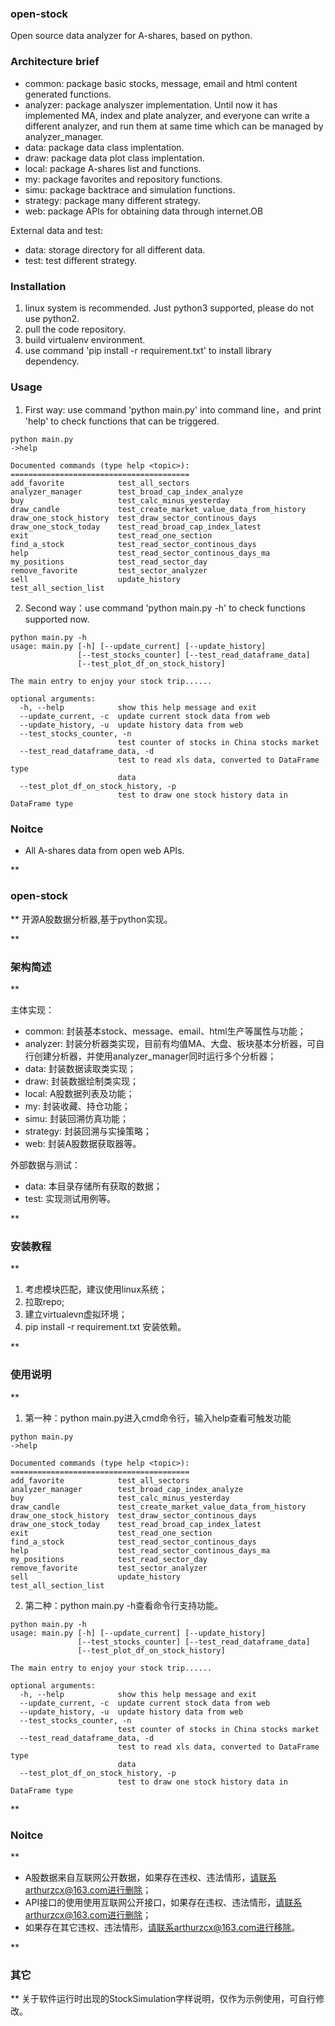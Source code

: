  
### open-stock

Open source data analyzer for A-shares, based on python.

### Architecture brief

- common: package basic stocks, message, email and html content generated functions.
- analyzer: package analyszer implementation. Until now it has implemented MA, index and plate analyzer, and everyone can write a different analyzer, and run them at same time which can be managed by analyzer_manager.
- data: package data class implentation.
- draw: package data plot class implentation.
- local: package A-shares list and functions.
- my: package favorites and repository functions.
- simu: package backtrace and simulation functions.
- strategy: package many different strategy.
- web: package APIs for obtaining data through internet.OB


External data and test:
- data: storage directory for all different data.
- test: test different strategy.


### Installation

1. linux system is recommended. Just python3 supported, please do not use python2.
2. pull the code repository.
3. build virtualenv environment.
4. use command 'pip install -r requirement.txt' to install library dependency.


### Usage

1. First way: use command 'python main.py' into command line，and print 'help' to check functions that can be triggered.

```
python main.py
->help

Documented commands (type help <topic>):
========================================
add_favorite            test_all_sectors                          
analyzer_manager        test_broad_cap_index_analyze              
buy                     test_calc_minus_yesterday                 
draw_candle             test_create_market_value_data_from_history
draw_one_stock_history  test_draw_sector_continous_days           
draw_one_stock_today    test_read_broad_cap_index_latest          
exit                    test_read_one_section                     
find_a_stock            test_read_sector_continous_days           
help                    test_read_sector_continous_days_ma        
my_positions            test_read_sector_day                      
remove_favorite         test_sector_analyzer                      
sell                    update_history                            
test_all_section_list
```

2. Second way：use command 'python main.py -h' to check functions supported now.

```
python main.py -h
usage: main.py [-h] [--update_current] [--update_history]
               [--test_stocks_counter] [--test_read_dataframe_data]
               [--test_plot_df_on_stock_history]

The main entry to enjoy your stock trip......

optional arguments:
  -h, --help            show this help message and exit
  --update_current, -c  update current stock data from web
  --update_history, -u  update history data from web
  --test_stocks_counter, -n
                        test counter of stocks in China stocks market
  --test_read_dataframe_data, -d
                        test to read xls data, converted to DataFrame type
                        data
  --test_plot_df_on_stock_history, -p
                        test to draw one stock history data in DataFrame type
```


### Noitce

- All A-shares data from open web APIs.



**

### open-stock

** 
开源A股数据分析器,基于python实现。

 **

### 架构简述
** 

主体实现：
- common: 封装基本stock、message、email、html生产等属性与功能；
- analyzer: 封装分析器类实现，目前有均值MA、大盘、板块基本分析器，可自行创建分析器，并使用analyzer_manager同时运行多个分析器；
- data: 封装数据读取类实现；
- draw: 封装数据绘制类实现；
- local: A股数据列表及功能；
- my: 封装收藏、持仓功能；
- simu: 封装回溯仿真功能；
- strategy: 封装回溯与实操策略；
- web: 封装A股数据获取器等。


外部数据与测试：
- data: 本目录存储所有获取的数据；
- test: 实现测试用例等。


 **

### 安装教程
** 

1.  考虑模块匹配，建议使用linux系统；
2.  拉取repo;
3.  建立virtualevn虚拟环境；
4.  pip install -r requirement.txt 安装依赖。


 **

### 使用说明
** 

1.  第一种：python main.py进入cmd命令行，输入help查看可触发功能

```
python main.py
->help

Documented commands (type help <topic>):
========================================
add_favorite            test_all_sectors                          
analyzer_manager        test_broad_cap_index_analyze              
buy                     test_calc_minus_yesterday                 
draw_candle             test_create_market_value_data_from_history
draw_one_stock_history  test_draw_sector_continous_days           
draw_one_stock_today    test_read_broad_cap_index_latest          
exit                    test_read_one_section                     
find_a_stock            test_read_sector_continous_days           
help                    test_read_sector_continous_days_ma        
my_positions            test_read_sector_day                      
remove_favorite         test_sector_analyzer                      
sell                    update_history                            
test_all_section_list
```

2.  第二种：python main.py -h查看命令行支持功能。

```
python main.py -h
usage: main.py [-h] [--update_current] [--update_history]
               [--test_stocks_counter] [--test_read_dataframe_data]
               [--test_plot_df_on_stock_history]

The main entry to enjoy your stock trip......

optional arguments:
  -h, --help            show this help message and exit
  --update_current, -c  update current stock data from web
  --update_history, -u  update history data from web
  --test_stocks_counter, -n
                        test counter of stocks in China stocks market
  --test_read_dataframe_data, -d
                        test to read xls data, converted to DataFrame type
                        data
  --test_plot_df_on_stock_history, -p
                        test to draw one stock history data in DataFrame type
```


 **

### Noitce
** 
- A股数据来自互联网公开数据，如果存在违权、违法情形，请联系arthurzcx@163.com进行删除；
- API接口的使用使用互联网公开接口，如果存在违权、违法情形，请联系arthurzcx@163.com进行删除；
- 如果存在其它违权、违法情形，请联系arthurzcx@163.com进行移除。

 **

### 其它
** 
关于软件运行时出现的StockSimulation字样说明，仅作为示例使用，可自行修改。


